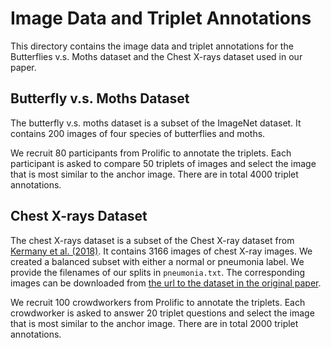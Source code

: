 # Image Data and Triplet Annotations

This directory contains the image data and triplet annotations for the
Butterflies v.s. Moths dataset and the Chest X-rays dataset used in our paper.

## Butterfly v.s. Moths Dataset

The butterfly v.s. moths dataset is a subset of the ImageNet dataset. It 
contains 200 images of four species of butterflies and moths.

We recruit 80 participants from Prolific to annotate the triplets. Each
participant is asked to compare 50 triplets of images and select the image
that is most similar to the anchor image.
There are in total 4000 triplet annotations.

## Chest X-rays Dataset

The chest X-rays dataset is a subset of the Chest X-ray dataset from 
[Kermany et al. (2018)](https://www.sciencedirect.com/science/article/pii/S0092867418301545).
It contains 3166 images of chest X-ray images. We created a balanced subset
with either a normal or pneumonia label. We provide the filenames of our
splits in `pneumonia.txt`. The corresponding images can be downloaded from 
[the url to the dataset in the original paper](https://data.mendeley.com/datasets/rscbjbr9sj/2).

We recruit 100 crowdworkers from Prolific to annotate the triplets. Each
crowdworker is asked to answer 20 triplet questions and select the image
that is most similar to the anchor image.
There are in total 2000 triplet annotations.
